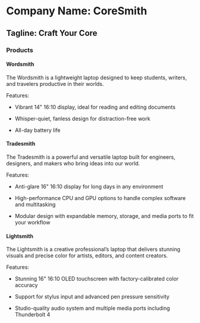 # Company Name: CoreSmith
## Tagline: Craft Your Core

### Products

#### Wordsmith 
The Wordsmith is a lightweight laptop designed to keep students, writers, and travelers productive in their worlds.

Features:

* Vibrant 14" 16:10 display, ideal for reading and editing documents

* Whisper-quiet, fanless design for distraction-free work

* All-day battery life

#### Tradesmith
The Tradesmith is a powerful and versatile laptop built for engineers, designers, and makers who bring ideas into our world.

Features:

* Anti-glare 16" 16:10 display for long days in any environment

* High-performance CPU and GPU options to handle complex software and multitasking

* Modular design with expandable memory, storage, and media ports to fit your workflow

#### Lightsmith
The Lightsmith is a creative professional’s laptop that delivers stunning visuals and precise color for artists, editors, and content creators.

Features:

* Stunning 16" 16:10 OLED touchscreen with factory-calibrated color accuracy

* Support for stylus input and advanced pen pressure sensitivity

* Studio-quality audio system and multiple media ports including Thunderbolt 4
